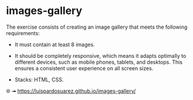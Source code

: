 # images-gallery

The exercise consists of creating an image gallery that meets the following requirements:

- It must contain at least 8 images.

- It should be completely responsive, which means it adapts optimally to different devices, such as mobile phones, tablets, and desktops. This ensures a consistent user experience on all screen sizes.

- Stacks: HTML, CSS.



🌐 ➟  https://luispardosuarez.github.io/images-gallery/
